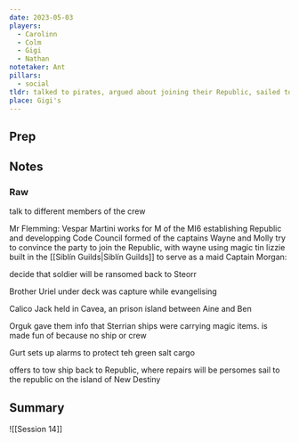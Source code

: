 ```yaml
---
date: 2023-05-03
players:
  - Carolinn
  - Colm
  - Gigi
  - Nathan
notetaker: Ant
pillars:
  - social
tldr: talked to pirates, argued about joining their Republic, sailed to it on New Destiny
place: Gigi's
---
```


## Prep

## Notes
### Raw
talk to different members of the crew


Mr Flemming: Vespar Martini works for M of the MI6 
establishing  Republic and developping Code
Council formed of the captains
Wayne and Molly try to convince the party to join the Republic, with wayne using magic
tin lizzie built in the [[Siblín Guilds|Siblín Guilds]] to serve as a maid
Captain Morgan: 

decide that soldier will be ransomed back to Steorr

Brother Uriel under deck was capture while evangelising 

Calico Jack held in Cavea, an prison island between Aine and Ben

Orguk gave them info that Sterrian ships were carrying magic items. is made fun of because no ship or crew


Gurt sets up alarms to protect teh green salt cargo

offers to tow ship back to Republic, where repairs will be persomes
sail to the republic on the island of New Destiny 

## Summary
![[Session 14]]
